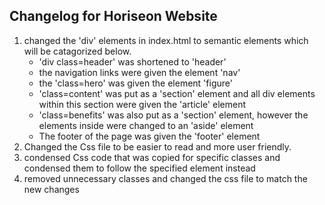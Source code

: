 ## Changelog for Horiseon Website

1. changed the 'div' elements in index.html to semantic elements which will be catagorized below.
    * 'div class=header' was shortened to 'header'
    * the navigation links were given the element 'nav'
    * the 'class=hero' was given the element 'figure'
    * 'class=content' was put as a 'section' element and all div elements within this section were given the 'article' element
    * 'class=benefits' was also put as a 'section' element, however the elements inside were changed to an 'aside' element
    * The footer of the page was given the 'footer' element
2. Changed the Css file to be easier to read and more user friendly. 
3. condensed Css code that was copied for specific classes and condensed them to follow the specified element instead
4. removed unnecessary classes and changed the css file to match the new changes

